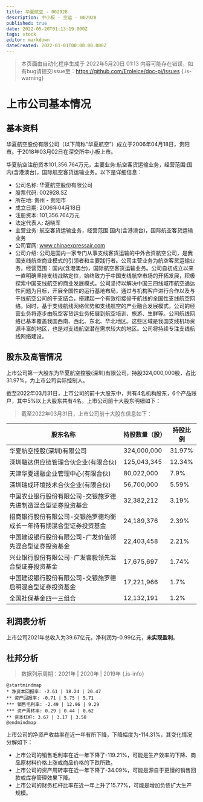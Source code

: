 ```yaml
---
title: 华夏航空 - 002928
description: 中小板 - 空运 - 002928
published: true
date: 2022-05-20T01:13:19.000Z
tags: stock
editor: markdown
dateCreated: 2022-01-01T00:00:00.000Z
---
```


> 本页面由自动化程序生成于 2022年5月20日 01:13
> 内容可能存在错误，如有bug请提交issue至：https://github.com/Eroleice/doc-pi/issues
{.is-warning}

# 上市公司基本情况

## 基本资料

华夏航空股份有限公司（以下简称“华夏航空”）成立于2006年04月18日，贵阳市。于2018年03月02日在深交所中小板上市。

华夏航空注册资本101,356.764万元，主要业务:航空客货运输业务，经营范围:国内(含港澳台)，国际航空客货运输业务。以下是详细信息：

- 公司名称: 华夏航空股份有限公司
- 股票代码: 002928.SZ
- 所在地: 贵州 - 贵阳市
- 成立日期: 2006年04月18日
- 注册资本: 101,356.764万元
- 法定代表人: 胡晓军
- 主营业务: 航空客货运输业务，经营范围:国内(含港澳台)，国际航空客货运输业务
- 公司官网: www.chinaexpressair.com
- 公司介绍: 公司是国内一家专门从事支线客货运输的中外合资航空公司，是我国支线航空商业模式的引领者和主要践行者。公司主营业务为航空客货运输业务，经营范围：国内(含港澳台)，国际航空客货运输业务。公司自初成立以来一直明确坚持支线战略定位，始终致力于中国支线航空市场的开拓发展，积极探索中国支线航空的商业发展模式。公司坚持以解决中国三四线城市航空通达性问题为目标，开展全国性的运行基地布局，通过与机构客户进行合作以及与干线航空公司的干支结合，搭建起一个有效衔接骨干航线的全国性支线航空网络。同时，基于支线航线网络优势和支线航空的产业融合发展模式，公司的经营业务将逐步由航空客货运业务拓展到航空培训、旅游、生鲜等。公司航线网络已基本覆盖我国西南、西北、东北、华北地区。这些区域是我国支线机场资源丰富的地区，也是对支线航空潜在需求较大的地区。公司将持续专注支线航线网络建设。


## 股东及高管情况

上市公司第一大股东为华夏航空控股(深圳)有限公司，持股324,000,000股，占比31.97%，为上市公司实际控制人。

截至2022年03月31日，上市公司的前十大股东中，共有4名机构股东，6个产品账户，其中5%以上大股东共有4名。上市公司前十大股东明细如下：

> 截至2022年03月31日，上市公司前十大股东信息如下：

| 股东名称 | 持股数量（股） | 持股比例 |
| --- | --- | --- |
| 华夏航空控股(深圳)有限公司 | 324,000,000 | 31.97% |
| 深圳融达供应链管理合伙企业(有限合伙) | 125,043,345 | 12.34% |
| 天津华夏通融企业管理中心(有限合伙) | 80,022,000 | 7.9% |
| 深圳瑞成环境技术合伙企业(有限合伙) | 56,700,000 | 5.59% |
| 中国农业银行股份有限公司-交银施罗德先进制造混合型证券投资基金 | 32,382,212 | 3.19% |
| 招商银行股份有限公司-交银施罗德均衡成长一年持有期混合型证券投资基金 | 24,189,376 | 2.39% |
| 中国建设银行股份有限公司-广发价值领先混合型证券投资基金 | 22,403,458 | 2.21% |
| 兴业银行股份有限公司-广发睿毅领先混合型证券投资基金 | 17,675,697 | 1.74% |
| 中国建设银行股份有限公司-交银施罗德启明混合型证券投资基金 | 17,221,966 | 1.7% |
| 全国社保基金四一三组合 | 12,132,191 | 1.2% |




## 利润表分析

上市公司2021年总收入为39.67亿元，净利润为-0.99亿元，**未实现盈利**。

## 杜邦分析

> 数据列示周期：2021年 | 2020年 | 2019年
{.is-info}

```plantuml
@startmindmap
* 净资本回报率: -2.61 | 18.24 | 20.47
** 资产回报率: -0.71 | 5.75 | 5.71
*** 销售毛利率: -2.49 | 12.96 | 9.29
*** 资产周转率: 0.29 | 0.44 | 0.62
** 资本杠杆: 3.67 | 3.17 | 3.58
@endmindmap
```

上市公司的净资产收益率在近一年有所下降，下降幅度为-114.31%，其变化情况分解如下：
- 上市公司的销售毛利率在近一年下降了-119.21%，可能是生产效率的下降、商品原材料价格上涨或商品价格的下跌所致。
- 上市公司的资产周转率在近一年下降了-34.09%，可能是源自于更慢的销售回款或库存管理效果下降。
- 上市公司的财务杠杆比率在近一年上升了15.77%，可能是增加负债扩大生产规模。

